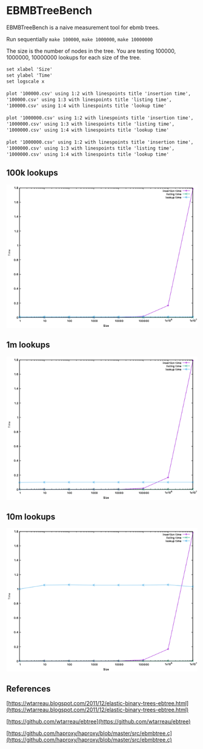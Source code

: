 # EBMBTreeBench

EBMBTreeBench is a naive measurement tool for ebmb trees.

Run sequentially `make 100000`, `make 1000000`, `make 10000000`

The size is the number of nodes in the tree.
You are testing 100000, 1000000, 10000000 lookups for each size of the tree.

```
set xlabel 'Size'
set ylabel 'Time'
set logscale x

plot '100000.csv' using 1:2 with linespoints title 'insertion time', '100000.csv' using 1:3 with linespoints title 'listing time', '100000.csv' using 1:4 with linespoints title 'lookup time'

plot '1000000.csv' using 1:2 with linespoints title 'insertion time', '1000000.csv' using 1:3 with linespoints title 'listing time', '1000000.csv' using 1:4 with linespoints title 'lookup time'

plot '1000000.csv' using 1:2 with linespoints title 'insertion time', '1000000.csv' using 1:3 with linespoints title 'listing time', '1000000.csv' using 1:4 with linespoints title 'lookup time'
```

## 100k lookups

![100k lookups](/ebmbtreebench/100000.png)

## 1m lookups

![1m lookups](/ebmbtreebench/1000000.png)

## 10m lookups

![10m lookups](/ebmbtreebench/10000000.png)

## References

[https://wtarreau.blogspot.com/2011/12/elastic-binary-trees-ebtree.html](https://wtarreau.blogspot.com/2011/12/elastic-binary-trees-ebtree.html)

[https://github.com/wtarreau/ebtree](https://github.com/wtarreau/ebtree)

[https://github.com/haproxy/haproxy/blob/master/src/ebmbtree.c](https://github.com/haproxy/haproxy/blob/master/src/ebmbtree.c)
